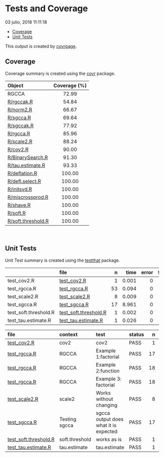Tests and Coverage
================
03 julio, 2018 11:11:18

-   [Coverage](#coverage)
-   [Unit Tests](#unit-tests)

This output is created by [covrpage](https://github.com/yonicd/covrpage).

Coverage
--------

Coverage summary is created using the [covr](https://github.com/r-lib/covr) package.

| Object                                      | Coverage (%) |
|:--------------------------------------------|:------------:|
| RGCCA                                       |     72.99    |
| [R/rgccak.R](../R/rgccak.R)                 |     54.84    |
| [R/norm2.R](../R/norm2.R)                   |     66.67    |
| [R/sgcca.R](../R/sgcca.R)                   |     69.64    |
| [R/sgccak.R](../R/sgccak.R)                 |     77.92    |
| [R/rgcca.R](../R/rgcca.R)                   |     85.96    |
| [R/scale2.R](../R/scale2.R)                 |     88.24    |
| [R/cov2.R](../R/cov2.R)                     |     90.00    |
| [R/BinarySearch.R](../R/BinarySearch.R)     |     91.30    |
| [R/tau.estimate.R](../R/tau.estimate.R)     |     93.33    |
| [R/deflation.R](../R/deflation.R)           |    100.00    |
| [R/defl.select.R](../R/defl.select.R)       |    100.00    |
| [R/initsvd.R](../R/initsvd.R)               |    100.00    |
| [R/miscrossprod.R](../R/miscrossprod.R)     |    100.00    |
| [R/shave.R](../R/shave.R)                   |    100.00    |
| [R/soft.R](../R/soft.R)                     |    100.00    |
| [R/soft.threshold.R](../R/soft.threshold.R) |    100.00    |

<br>

Unit Tests
----------

Unit Test summary is created using the [testthat](https://github.com/r-lib/testthat) package.

|                        | file                                                     |    n|   time|  error|  failed|  skipped|  warning|
|------------------------|:---------------------------------------------------------|----:|------:|------:|-------:|--------:|--------:|
| test\_cov2.R           | [test\_cov2.R](testthat/test_cov2.R)                     |    1|  0.001|      0|       0|        0|        0|
| test\_rgcca.R          | [test\_rgcca.R](testthat/test_rgcca.R)                   |   53|  0.094|      0|       0|        0|        0|
| test\_scale2.R         | [test\_scale2.R](testthat/test_scale2.R)                 |    8|  0.009|      0|       0|        0|        0|
| test\_sgcca.R          | [test\_sgcca.R](testthat/test_sgcca.R)                   |   17|  8.961|      0|       0|        0|        0|
| test\_soft.threshold.R | [test\_soft.threshold.R](testthat/test_soft.threshold.R) |    1|  0.002|      0|       0|        0|        0|
| test\_tau.estimate.R   | [test\_tau.estimate.R](testthat/test_tau.estimate.R)     |    1|  0.026|      0|       0|        0|        0|

| file                                                        | context        | test                                  | status |    n|   time|
|:------------------------------------------------------------|:---------------|:--------------------------------------|:-------|----:|------:|
| [test\_cov2.R](testthat/test_cov2.R#L5)                     | cov2           | cov2                                  | PASS   |    1|  0.001|
| [test\_rgcca.R](testthat/test_rgcca.R#L14)                  | RGCCA          | Example 1:factorial                   | PASS   |   17|  0.028|
| [test\_rgcca.R](testthat/test_rgcca.R#L53)                  | RGCCA          | Example 2:function                    | PASS   |   18|  0.045|
| [test\_rgcca.R](testthat/test_rgcca.R#L93)                  | RGCCA          | Example 3: factorial                  | PASS   |   18|  0.021|
| [test\_scale2.R](testthat/test_scale2.R#L5_L6)              | scale2         | Works without changing                | PASS   |    8|  0.009|
| [test\_sgcca.R](testthat/test_sgcca.R#L14)                  | Testing sgcca  | sgcca output does what it is expected | PASS   |   17|  8.961|
| [test\_soft.threshold.R](testthat/test_soft.threshold.R#L6) | soft.threshold | works as is                           | PASS   |    1|  0.002|
| [test\_tau.estimate.R](testthat/test_tau.estimate.R#L5)     | tau.estimate   | tau.estimate                          | PASS   |    1|  0.026|

<!--- Final Status : pass --->
